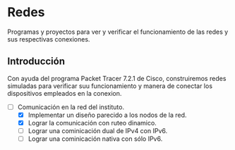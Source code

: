 Redes 
=============
Programas y proyectos para ver y verificar el funcionamiento de las redes y sus respectivas conexiones.

## Introducción
Con ayuda del programa Packet Tracer 7.2.1 de Cisco, construiremos redes simuladas para verificar suu funcionamiento y manera de conectar los dispositivos empleados en la conexion.

- [ ] Comunicación en la red del instituto.
    - [x] Implementar un diseño parecido a los nodos de la red.
    - [x] Lograr la comunicación con ruteo dinamico.
    - [ ] Lograr una cominicación dual de IPv4 con IPv6.
    - [ ] Lograr una cominicación nativa con sólo IPv6.